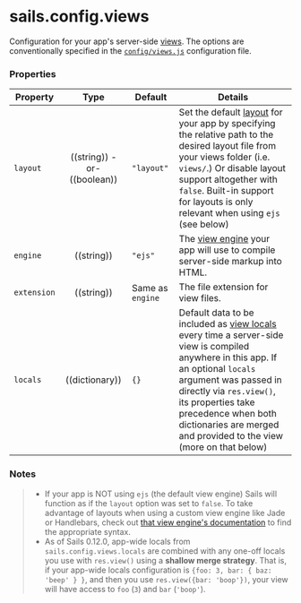 # sails.config.views

Configuration for your app's server-side [views](http://sailsjs.org/documentation/concepts/Views).  The options are conventionally specified in the [`config/views.js`](http://sailsjs.org/documentation/anatomy/myApp/config/views.js.html) configuration file.


### Properties

| Property    | Type       | Default   | Details |
|-------------|:----------:|-----------|---------|
| `layout`    | ((string)) -or- ((boolean))     | `"layout"`  | Set the default [layout](http://sailsjs.org/documentation/concepts/Views/Layouts.html) for your app by specifying the relative path to the desired layout file from your views folder (i.e. `views/`.)  Or disable layout support altogether with `false`.  Built-in support for layouts is only relevant when using `ejs` (see below)
| `engine`    | ((string)) | `"ejs"` | The [view engine](http://sailsjs.org/documentation/concepts/Views/ViewEngines.html) your app will use to compile server-side markup into HTML.
| `extension` | ((string)) | Same as `engine` | The file extension for view files. |
| `locals`    | ((dictionary)) | `{}` | Default data to be included as [view locals](http://sailsjs.org/documentation/concepts/Views/Locals.html) every time a server-side view is compiled anywhere in this app.  If an optional `locals` argument was passed in directly via `res.view()`, its properties take precedence when both dictionaries are merged and provided to the view (more on that below) |

### Notes

> + If your app is NOT using `ejs` (the default view engine) Sails will function as if the `layout` option was set to `false`.  To take advantage of layouts when using a custom view engine like Jade or Handlebars, check out [that view engine's documentation](http://sailsjs.org/documentation/concepts/Views/ViewEngines.html) to find the appropriate syntax.
> + As of Sails 0.12.0, app-wide locals from `sails.config.views.locals` are combined with any one-off locals you use with `res.view()` using a **shallow merge strategy**.  That is, if your app-wide locals configuration is `{foo: 3, bar: { baz: 'beep' } }`, and then you use `res.view({bar: 'boop'})`, your view will have access to `foo` (`3`) and `bar` (`'boop'`).




<docmeta name="displayName" value="sails.config.views">
<docmeta name="pageType" value="property">


